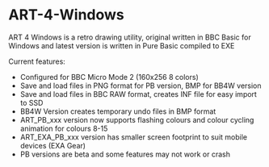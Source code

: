 # ART-4-Windows
ART 4 Windows is a retro drawing utility, original written in BBC Basic for Windows and latest version is written in Pure Basic compiled to EXE

Current features:
* Configured for BBC Micro Mode 2 (160x256 8 colors)
* Save and load files in PNG format for PB version, BMP for BB4W version
* Save and load files in BBC RAW format, creates INF file for easy import to SSD
* BB4W Version creates temporary undo files in BMP format
* ART_PB_xxx version now supports flashing colours and colour cycling animation for colours 8-15
* ART_EXA_PB_xxx version has smaller screen footprint to suit mobile devices (EXA Gear)
* PB versions are beta and some features may not work or crash
